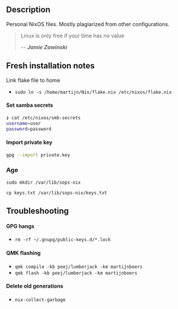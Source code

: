## Description
Personal NixOS files. Mostly plagiarized from other configurations. 

> Linux is only free if your time has no value 
> 
> -- ___Jamie Zawinski___

## Fresh installation notes
Link flake file to home

- `sudo ln -s /home/martijn/Nix/flake.nix /etc/nixos/flake.nix`


#### Set  samba secrets
```bash
❯ cat /etc/nixos/smb-secrets
username=user
password=password
```

#### Import private key
```bash
gpg --import private.key
```

### Age
`sudo mkdir /var/lib/sops-nix`

`cp keys.txt /var/lib/sops-nix/keys.txt`
## Troubleshooting
#### GPG hangs
- `rm -rf ~/.gnupg/public-keys.d/*.lock`

#### QMK flashing
- `qmk compile -kb peej/lumberjack -km martijnboers`
- `qmk flash -kb peej/lumberjack -km martijnboers`

#### Delete old generations
- `nix-collect-garbage`
